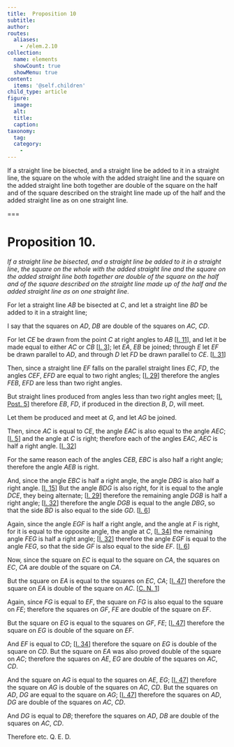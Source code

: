 ```yaml
---
title:  Proposition 10
subtitle: 
author:
routes:
  aliases:
    - /elem.2.10
collection:
  name: elements
  showCount: true
  showMenu: true
content:
  items: '@self.children'
child_type: article
figure:
  image:
  alt:
  title:
  caption:
taxonomy:
  tag:
  category:
    - 
---
```


<p><emph>If a straight line be bisected</emph>, <emph>and a straight line be added to it in a straight line</emph>, <emph>the square on the whole with the added straight line and the square on the added straight line both together are double of the square on the half and of the square described on the straight line made up of the half and the added straight line as on one straight line</emph>.</p>

===

<h1>Proposition 10.</h1>
<p><em>If a straight line be bisected</em>, <em>and a straight line be added to it in a straight line</em>, <em>the square on the whole with the added straight line and the square on the added straight line both together are double of the square on the half and of the square described on the straight line made up of the half and the added straight line as on one straight line</em>.</p>

<p>For let a straight line <em>AB</em> be bisected at <em>C</em>, and let a straight line <em>BD</em> be added to it in a straight line;</p>

<p>I say that the squares on <em>AD</em>, <em>DB</em> are double of the squares on <em>AC</em>, <em>CD</em>. </p>

<p>For let <em>CE</em> be drawn from the point <em>C</em> at right angles to <em>AB</em> [<a href="/elem.1.11">I. 11</a>], and let it be made equal to either <em>AC</em> or <em>CB</em> [<a href="/elem.1.3">I. 3</a>]; let <em>EA</em>, <em>EB</em> be joined; through <em>E</em> let <em>EF</em> be drawn parallel to <em>AD</em>, and through <em>D</em> let <em>FD</em> be drawn parallel to <em>CE</em>. [<a href="/elem.1.31">I. 31</a>]</p>

<p>Then, since a straight line <em>EF</em> falls on the parallel straight lines <em>EC</em>, <em>FD</em>, <pb n="396"/><span class="center">the angles <em>CEF</em>, <em>EFD</em> are equal to two right angles; [<a href="/elem.1.29">I. 29</a>] therefore the angles <em>FEB</em>, <em>EFD</em> are less than two right angles.</span></p>

<p>But straight lines produced from angles less than two right angles meet; [<a href="/elem.1.post.5">I. Post. 5</a>] <span class="center">therefore <em>EB</em>, <em>FD</em>, if produced in the direction <em>B</em>, <em>D</em>, will meet.</span></p>

<p>Let them be produced and meet at <em>G</em>, and let <em>AG</em> be joined.</p>

<p>Then, since <em>AC</em> is equal to <em>CE</em>, the angle <em>EAC</em> is also equal to the angle <em>AEC</em>; [<a href="/elem.1.5">I. 5</a>] and the angle at <em>C</em> is right; <span class="center">therefore each of the angles <em>EAC</em>, <em>AEC</em> is half a right angle. [<a href="/elem.1.32">I. 32</a>]</span></p>

<p>For the same reason <span class="center">each of the angles <em>CEB</em>, <em>EBC</em> is also half a right angle; therefore the angle <em>AEB</em> is right.</span></p>

<p>And, since the angle <em>EBC</em> is half a right angle, the angle <em>DBG</em> is also half a right angle. [<a href="/elem.1.15">I. 15</a>] <span class="center">But the angle <em>BDG</em> is also right,</span> for it is equal to the angle <em>DCE</em>, they being alternate; [<a href="/elem.1.29">I. 29</a>] <span class="center">therefore the remaining angle <em>DGB</em> is half a right angle; [<a href="/elem.1.32">I. 32</a>]</span> therefore the angle <em>DGB</em> is equal to the angle <em>DBG</em>, <span class="center">so that the side <em>BD</em> is also equal to the side <em>GD</em>. [<a href="/elem.1.6">I. 6</a>]</span></p>

<p>Again, since the angle <em>EGF</em> is half a right angle, and the angle at <em>F</em> is right, for it is equal to the opposite angle, the angle at <em>C</em>, [<a href="/elem.1.34">I. 34</a>] <span class="center">the remaining angle <em>FEG</em> is half a right angle; [<a href="/elem.1.32">I. 32</a>] therefore the angle <em>EGF</em> is equal to the angle <em>FEG</em>, so that the side <em>GF</em> is also equal to the side <em>EF</em>. [<a href="/elem.1.6">I. 6</a>]</span></p>

<p>Now, since the square on <em>EC</em> is equal to the square on <em>CA</em>, the squares on <em>EC</em>, <em>CA</em> are double of the square on <em>CA</em>.</p>

<p>But the square on <em>EA</em> is equal to the squares on <em>EC</em>, <em>CA</em>; [<a href="/elem.1.47">I. 47</a>] therefore the square on <em>EA</em> is double of the square on <em>AC</em>. [<a href="/elem.1.c.n.1">C. N. 1</a>] <pb n="397"/></p>

<p>Again, since <em>FG</em> is equal to <em>EF</em>, the square on <em>FG</em> is also equal to the square on <em>FE</em>; therefore the squares on <em>GF</em>, <em>FE</em> are double of the square on <em>EF</em>.</p>

<p>But the square on <em>EG</em> is equal to the squares on <em>GF</em>, <em>FE</em>; [<a href="/elem.1.47">I. 47</a>] therefore the square on <em>EG</em> is double of the square on <em>EF</em>.</p>

<p>And <em>EF</em> is equal to <em>CD</em>; [<a href="/elem.1.34">I. 34</a>] <span class="center">therefore the square on <em>EG</em> is double of the square on <em>CD</em>.</span> But the square on <em>EA</em> was also proved double of the square on <em>AC</em>; therefore the squares on <em>AE</em>, <em>EG</em> are double of the squares on <em>AC</em>, <em>CD</em>.</p>

<p>And the square on <em>AG</em> is equal to the squares on <em>AE</em>, <em>EG</em>; [<a href="/elem.1.47">I. 47</a>] therefore the square on <em>AG</em> is double of the squares on <em>AC</em>, <em>CD</em>. But the squares on <em>AD</em>, <em>DG</em> are equal to the square on <em>AG</em>; [<a href="/elem.1.47">I. 47</a>] therefore the squares on <em>AD</em>, <em>DG</em> are double of the squares on <em>AC</em>, <em>CD</em>.</p>

<p>And <em>DG</em> is equal to <em>DB</em>; therefore the squares on <em>AD</em>, <em>DB</em> are double of the squares on <em>AC</em>, <em>CD</em>.</p>

<p>Therefore etc. Q. E. D.</p>
